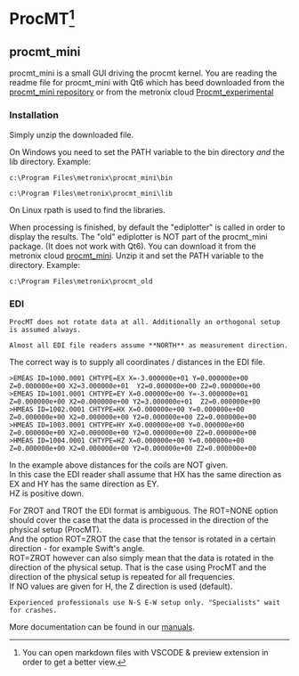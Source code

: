 # ProcMT[^1] 
## procmt_mini

procmt_mini is a small GUI driving the procmt kernel.
You are reading the readme file for procmt_mini with Qt6 which has beed downloaded from the [procmt_mini repository](https://github.com/bfrmtx/procmt_2021) or from the metronix cloud [Procmt_experimental](https://cloud.geo-metronix.de/s/wiqepHdGHHpKS5M)



### Installation

Simply unzip the downloaded file.

On Windows you need to set the PATH variable to the bin directory *and* the lib directory. Example:

`c:\Program Files\metronix\procmt_mini\bin`

`c:\Program Files\metronix\procmt_mini\lib`

On Linux rpath is used to find the libraries.

When processing is finished, by default the "ediplotter" is called in order to display the results.
The "old" ediplotter is NOT part of the procmt_mini package. (It does not work with Qt6). You can download it from the metronix cloud [procmt_mini](https://cloud.geo-metronix.de/s/GJaZaPprX3YmsK9). Unzip it and set the PATH variable to the directory. Example:

`c:\Program Files\metronix\procmt_old`

### EDI

```{warning} 
ProcMT does not rotate data at all. Additionally an orthogonal setup is assumed always.
```

```{warning} 
Almost all EDI file readers assume **NORTH** as measurement direction. 
```

The correct way is to supply all coordinates / distances in the EDI file.

```
>EMEAS ID=1000.0001 CHTYPE=EX X=-3.000000e+01 Y=0.000000e+00 Z=0.000000e+00 X2=3.000000e+01  Y2=0.000000e+00 Z2=0.000000e+00 
>EMEAS ID=1001.0001 CHTYPE=EY X=0.000000e+00 Y=-3.000000e+01 Z=0.000000e+00 X2=0.000000e+00 Y2=3.000000e+01  Z2=0.000000e+00 
>HMEAS ID=1002.0001 CHTYPE=HX X=0.000000e+00 Y=0.000000e+00 Z=0.000000e+00 X2=0.000000e+00 Y2=0.000000e+00 Z2=0.000000e+00 
>HMEAS ID=1003.0001 CHTYPE=HY X=0.000000e+00 Y=0.000000e+00 Z=0.000000e+00 X2=0.000000e+00 Y2=0.000000e+00 Z2=0.000000e+00 
>HMEAS ID=1004.0001 CHTYPE=HZ X=0.000000e+00 Y=0.000000e+00 Z=0.000000e+00 X2=0.000000e+00 Y2=0.000000e+00 Z2=0.000000e+00 
```

In the example above distances for the coils are NOT given.<br>
In this case the EDI reader shall assume that HX has the same direction as EX and HY has the same direction as EY.<br>
HZ is positive down.

For ZROT and TROT the EDI format is ambiguous. The ROT=NONE option should cover the case that the data is processed in the direction of the physical setup (ProcMT).<br>
And the option ROT=ZROT the case that the tensor is rotated in a certain direction - for example Swift's angle. <br>
ROT=ZROT however can also simply mean that the data is rotated in the direction of the physical setup. That is the case using ProcMT and the direction of the physical setup is repeated for all frequencies.<br>
If NO values are given for H, the Z direction is used (default).

```{note} 
Experienced professionals use N-S E-W setup only. "Specialists" wait for crashes.
```

More documentation can be found in our [manuals](https://manuals.geo-metronix.de/).

[^1]: You can open markdown files with VSCODE & preview extension in order to get a better view.